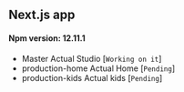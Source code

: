 ## Next.js app

#### Npm version: 12.11.1

* Master Actual Studio [`Working on it`]
* production-home Actual Home [`Pending`]
* production-kids Actual kids [`Pending`] 
